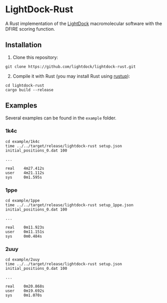 # LightDock-Rust

A Rust implementation of the [LightDock](https://lightdock.org) macromolecular software with the DFIRE scoring function.

## Installation
1. Clone this repository:

 ```
 git clone https://github.com/lightdock/lightdock-rust.git
 ```

2. Compile it with Rust (you may install Rust using [rustup](https://rustup.rs/)):

 ```
 cd lightdock-rust
 cargo build --release
 ```
 
## Examples

Several examples can be found in the `example` folder.

### 1k4c

```
cd example/1k4c
time ../../target/release/lightdock-rust setup.json initial_positions_0.dat 100

...

real    4m27.412s
user    4m21.112s
sys     0m1.595s
```

### 1ppe

```
cd example/1ppe
time ../../target/release/lightdock-rust setup_1ppe.json initial_positions_0.dat 100

...

real    0m11.923s
user    0m11.151s
sys     0m0.484s
```

### 2uuy

```
cd example/2uuy
time ../../target/release/lightdock-rust setup.json initial_positions_0.dat 100

...

real    0m20.868s
user    0m19.692s
sys     0m1.070s
```


